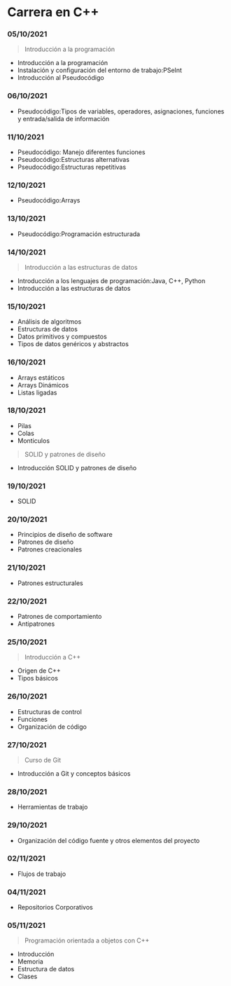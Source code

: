 # Carrera en C++

### 05/10/2021 ###
>Introducción a la programación

 - Introducción a la programación
 - Instalación y configuración del entorno de trabajo:PSeInt
 - Introducción al Pseudocódigo

### 06/10/2021 ###
 - Pseudocódigo:Tipos de variables, operadores, asignaciones, funciones y entrada/salida de información

### 11/10/2021 ###
 - Pseudocódigo: Manejo diferentes funciones
 - Pseudocódigo:Estructuras alternativas
 - Pseudocódigo:Estructuras repetitivas
 
### 12/10/2021 ###
 - Pseudocódigo:Arrays
 
### 13/10/2021 ###
 - Pseudocódigo:Programación estructurada

### 14/10/2021 ###
>Introducción a las estructuras de datos

 - Introducción a los lenguajes de programación:Java, C++, Python
 - Introducción a las estructuras de datos
 
### 15/10/2021 ###
 - Análisis de algoritmos
 - Estructuras de datos
 - Datos primitivos y compuestos
 - Tipos de datos genéricos y abstractos 
 
### 16/10/2021 ###
 - Arrays estáticos
 - Arrays Dinámicos
 - Listas ligadas
 
### 18/10/2021 ###
 - Pilas
 - Colas
 - Monticulos
 
 >SOLID y patrones de diseño
 - Introducción SOLID y patrones de diseño
 
### 19/10/2021 ###
 - SOLID
 
### 20/10/2021 ###
 - Principios de diseño de software
 - Patrones de diseño
 - Patrones creacionales
 
### 21/10/2021 ###
 - Patrones estructurales
 
### 22/10/2021 ###
 - Patrones de comportamiento
 - Antipatrones
 
### 25/10/2021 ###
>Introducción a C++
- Origen de C++
- Tipos básicos

### 26/10/2021 ###
 - Estructuras de control
 - Funciones
 - Organización de código
 
### 27/10/2021 ###
>Curso de Git
 - Introducción a Git y conceptos básicos

### 28/10/2021 ###
 - Herramientas de trabajo
 
### 29/10/2021 ###
 - Organización del código fuente y otros elementos del proyecto

### 02/11/2021 ###
 - Flujos de trabajo

### 04/11/2021 ###
 - Repositorios Corporativos
 
### 05/11/2021 ###
>Programación orientada a objetos con C++
 - Introducción
 - Memoria
 - Estructura de datos
 - Clases
